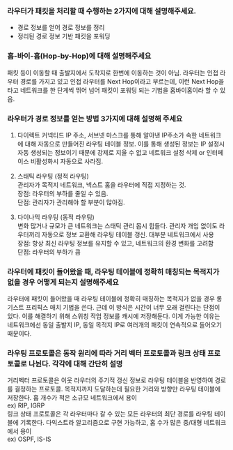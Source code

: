 ### 라우터가 패킷을 처리할 때 수행하는 2가지에 대해 설명해주세요.

- 경로 정보를 얻어 경로 정보를 정리
- 정리된 경로 정보 기반 패킷을 포워딩

### 홉-바이-홉(Hop-by-Hop)에 대해 설명해주세요

패킷 등이 이동할 때 출발지에서 도착지로 한번에 이동하는 것이 아님. 라우터는 인접 라우터 경로를 가지고 있고 인접 라우터를 Next Hop이라고 부르는데, 이런 Next Hop을 타고 네트워크를 한 단계씩 뛰어 넘어 패킷이 포워딩 되는 기법을 홉바이홉이라 할 수 있음.

### 라우터가 경로 정보를 얻는 방법 3가지에 대해 설명해 주세요

1. 다이렉트 커넥티드
IP 주소, 서브넷 마스크를 통해 알아낸 IP주소가 속한 네트워크에 대해 자동으로 만들어진 라우팅 테이블 정보. 이를 통해 생성된 정보는 IP 설정시 자동 생성되는 정보이기 때문에 강제로 지울 수 없고 네트워크 설정 삭제 or 인터페이스 비활성화시 자동으로 사라짐.

2. 스태틱 라우팅 (정적 라우팅)    
관리자가 목적지 네트워크, 넥스트 홉을 라우터에 직접 지정하는 것.   
장점: 라우터의 부하를 줄일 수 있음.   
단점: 관리자가 관리해야 할 부분이 많아짐.

3. 다이나믹 라우팅 (동적 라우팅)   
변화 많거나 규모가 큰 네트워크는 스태틱 관리 몹시 힘들다. 관리자 개입 없이도 라우터끼리 자동으로 정보 교환해 라우팅 테이블 갱신. 대부분 네트워크에서 사용   
장점: 항상 최신 라우팅 정보를 유지할 수 있고, 네트워크의 환경 변화를 고려함   
단점: 라우터의 부하가 큼

### 라우터에 패킷이 들어왔을 때, 라우팅 테이블에 정확히 매칭되는 목적지가 없을 경우 어떻게 되는지 설명해주세요
라우터에 패킷이 들어왔을 때 라우팅 테이블에 정확히 매칭하는 목적지가 없을 경우 롱기스트 프리픽스 매치 기법을 쓴다. 근데 이 방식은 시간이 너무 오래 걸린다는 단점이 있다. 이를 해결하기 위해 스위칭 작업 정보를 캐시에 저장해둔다. 이게 가능한 이유는 네트워크에선 동일 출발지 IP, 동일 목적지 IP로 여러개의 패킷이 연속적으로 들어오기 때문이다.

### 라우팅 프로토콜은 동작 원리에 따라 거리 벡터 프로토콜과 링크 상태 프로토콜로 나뉜다. 각각에 대해 간단히 설명
거리벡터 프로토콜은 이웃 라우터의 주기적 갱신 정보로 라우팅 테이블을 반영하여 경로를 결정하는 프로토콜. 목적지까지 도달하는데 필요한 거리와 방향만 라우팅 테이블에 저장한다. 홉 개수가 적은 소규모 네트워크에서 용이   
ex) RIP, IGRP   
링크 상태 프로토콜은 각 라우터마다 갈 수 있는 모든 라우터의 최단 경로를 라우팅 테이블에 기록한다. 다익스트라 알고리즘으로 구현 가능하고, 홉 수가 많은 중/대형 네트워크에서 용이    
ex) OSPF, IS-IS
